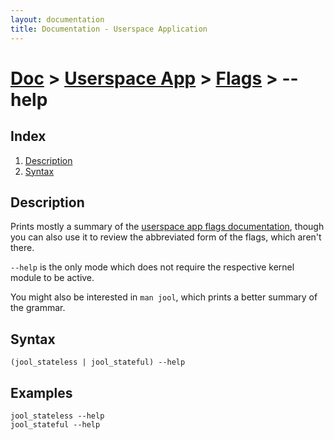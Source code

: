 ```yaml
---
layout: documentation
title: Documentation - Userspace Application
---
```


# [Doc](doc-index.html) > [Userspace App](doc-index.html#userspace-application) > [Flags](usr-flags.html) > \--help

## Index

1. [Description](#description)
2. [Syntax](#syntax)

## Description

Prints mostly a summary of the [userspace app flags documentation](usr-flags.html), though you can also use it to review the abbreviated form of the flags, which aren't there.

`--help` is the only mode which does not require the respective kernel module to be active.

You might also be interested in `man jool`, which prints a better summary of the grammar.

## Syntax

	(jool_stateless | jool_stateful) --help

## Examples

	jool_stateless --help
	jool_stateful --help

